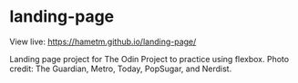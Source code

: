 # landing-page
View live: https://hametm.github.io/landing-page/

Landing page project for The Odin Project to practice using flexbox. Photo credit: The Guardian, Metro, Today, PopSugar, and Nerdist.